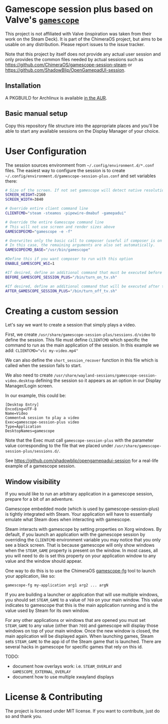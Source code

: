 # Gamescope session plus based on Valve's [`gamescope`](https://github.com/Plagman/gamescope)

This project is not affiliated with Valve (inspiration was taken from
their work on the Steam Deck). It is part of the ChimeraOS project, but
aims to be usable on any distribution. Please report issues to the issue tracker.

Note that this project by itself does not provide any actual user session and only provides the common
files needed by actual sessions such as https://github.com/ChimeraOS/gamescope-session-steam or https://github.com/ShadowBlip/OpenGamepadUI-session.

## Installation

A PKGBUILD for Archlinux is available [in the AUR](https://aur.archlinux.org/packages/gamescope-session-git).

## Basic manual setup

Copy this repository file structure into the appropriate places and you'll be
able to start any available sessions on the Display Manager of your choice.

# User Configuration

The session sources environment from `~/.config/environment.d/*.conf` files.
The easiest way to configure the session is to create `~/.config/environment.d/gamescope-session-plus.conf`
and set variables there:

```sh
# Size of the screen. If not set gamescope will detect native resolution from drm.
SCREEN_HEIGHT=2160
SCREEN_WIDTH=3840

# Override entire client command line
CLIENTCMD="steam -steamos -pipewire-dmabuf -gamepadui"

# Override the entire Gamescope command line
# This will not use screen and render sizes above
GAMESCOPECMD="gamescope -e -f"

# Overwrites only the basic call to composer (useful if composer is on a different path).
# In this case, the remaining arguments are also set automatically.
GAMESCOPECMD_BASE="/usr/bin/gamescope"

#Define this if you want composer to run with this option
ENABLE_GAMESCOPE_WSI=1

#If desired, define an additional command that must be executed before starting the gamescope
BEFORE_GAMESCOPE_SESSION_PLUS="/bin/turn_on_tv.sh"

#If desired, define an additional command that will be executed after the session ends
AFTER_GAMESCOPE_SESSION_PLUS="/bin/turn_off_tv.sh"
```

# Creating a custom session

Let's say we want to create a session that simply plays a video.

First, we create `/usr/share/gamescope-session-plus/sessions.d/video` to define the session.
This file must define `CLIENTCMD` which specific the command to run as the main application of the session.
In this example we add:
`CLIENTCMD="vlc my-video.mp4"`

We can also define the `short_session_recover` function in this file which is called when the session fails to start.

We also need to create `/usr/share/wayland-sessions/gamescope-session-video.desktop`
defining the session so it appears as an option in our Display Manager/Login screen.

In our example, this could be:
```
[Desktop Entry]
Encoding=UTF-8
Name=Video
Comment=A session to play a video
Exec=gamescope-session-plus video
Type=Application
DesktopNames=gamescope
```

Note that the Exec must call `gamescope-session-plus` with the parameter value corresponding to the file that we placed under `/usr/share/gamescope-session-plus/sessions.d/`.


See https://github.com/shadowblip/opengamepadui-session for a real-life example of a gamescope session.


## Window visibility

If you would like to run an arbitrary application in a gamescope session, prepare for a bit of an adventure.

Gamescope embedded mode (which is used by gamescope-session-plus) is tightly integrated with Steam. Your application will have to essentially emulate what Steam does when interacting with gamescope.

Steam interacts with gamescope by setting properties on Xorg windows. By default, if you launch an application with the gamescope session by overriding the `CLIENTCMD` environment variable you may notice that you only see a black screen. That is because gamescope will only show windows when the `STEAM_GAME` property is present on the window. In most cases, all you will need to do is set this property on your application window to any value and the window should appear.

One way to do this is to use the ChimeraOS [gamescope-fg](https://github.com/ChimeraOS/chimera/blob/master/bin/gamescope-fg) tool to launch your application, like so:

`gamescope-fg my-application arg1 arg2 ... argN`

If you are building a launcher or application that will use multiple windows, you should set `STEAM_GAME` to a value of `769` on your main window. This value indicates to gamescope that this is the main application running and is the value used by Steam for its own window.

For any other applications or windows that are opened you must set `STEAM_GAME` to any value (other than `769`) and gamescope will display those windows on top of your main window. Once the new window is closed, the main application will be displayed again. When launching games, Steam sets `STEAM_GAME` to the app id of the Steam game that is launched. There are several hacks in gamescope for specific games that rely on this id.

TODO:
 - document how overlays work: i.e. `STEAM_OVERLAY` and `GAMESCOPE_EXTERNAL_OVERLAY`
 - document how to use multiple xwayland displays


# License & Contributing

The project is licensed under MIT license. If you want to contribute,
just do so and thank you.
